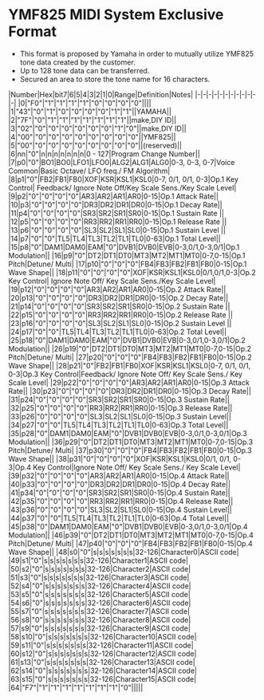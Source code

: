# YMF825 MIDI System Exclusive Format

- This format is proposed by Yamaha in order to mutually utilize YMF825 tone data created by the customer.
- Up to 128 tone data can be transferred.
- Secured an area to store the tone name for 16 characters.


|Number|Hex|bit7|6|5|4|3|2|1|0|Range|Definition|Notes|
|-|-|-|-|-|-|-|-|-|-|-|-|
|0|"F0"|"1"|"1"|"1"|"1"|"0"|"0"|"0"|"0"||||
|1|"43"|"0"|"1"|"0"|"0"|"0"|"0"|"1"|"1"||YAMAHA||
|2|"7F"|"0"|"1"|"1"|"1"|"1"|"1"|"1"|"1"||make,DIY ID||
|3|"02"|"0"|"0"|"0"|"0"|"0"|"0"|"1"|"0"||make,DIY ID||
|4|"00"|"0"|"0"|"0"|"0"|"0"|"0"|"0"|"0"||YMF825||
|5|"00"|"0"|"0"|"0"|"0"|"0"|"0"|"0"|"0"||(reserved)||
|6|nn|"0"|n|n|n|n|n|n|n|0 - 127|Program Change Number||
|7|p0|"0"|BO1|BO0|LFO1|LFO0|ALG2|ALG1|ALG0|0-3, 0-3, 0-7|Voice Common|Basic Octave/ LFO freq./ FM Algorithm|
|8|p1|"0"|FB2|FB1|FB0|XOF|KSR|KSL1|KSL0|0-7, 0/1, 0/1, 0-3|Op.1 Key Control| Feedback/ Ignore Note Off/Key Scale Sens./Key Scale Level|
|9|p2|"0"|"0"|"0"|"0"|AR3|AR2|AR1|AR0|0-15|Op.1 Attack Rate||
|10|p3|"0"|"0"|"0"|"0"|DR3|DR2|DR1|DR0|0-15|Op.1 Decay Rate||
|11|p4|"0"|"0"|"0"|"0"|SR3|SR2|SR1|SR0|0-15|Op.1 Sustain Rate ||
|12|p5|"0"|"0"|"0"|"0"|RR3|RR2|RR1|RR0|0-15|Op.1 Release Rate ||
|13|p6|"0"|"0"|"0"|"0"|SL3|SL2|SL1|SL0|0-15|Op.1 Sustain Level ||
|14|p7|"0"|"0"|TL5|TL4|TL3|TL2|TL1|TL0|0-63|Op.1 Total Level||
|15|p8|"0"|DAM1|DAM0|EAM|"0"|DVB1|DVB0|EVB|0-3,0/1,0-3,0/1|Op.1 Modulation||
|16|p9|"0"|DT2|DT1|DT0|MT3|MT2|MT1|MT0|0-7,0-15|Op.1 Pitch|Detune/ Multi|
|17|p10|"0"|"0"|"0"|FB4|FB3|FB2|FB1|FB0|0-15|Op.1 Wave Shape||
|18|p11|"0"|"0"|"0"|"0"|XOF|KSR|KSL1|KSL0|0/1,0/1,0-3|Op.2 Key Control| Ignore Note Off/ Key Scale Sens./Key Scale Level|
|19|p12|"0"|"0"|"0"|"0"|AR3|AR2|AR1|AR0|0-15|Op.2 Attack Rate||
|20|p13|"0"|"0"|"0"|"0"|DR3|DR2|DR1|DR0|0-15|Op.2 Decay Rate||
|21|p14|"0"|"0"|"0"|"0"|SR3|SR2|SR1|SR0|0-15|Op.2 Sustain Rate ||
|22|p15|"0"|"0"|"0"|"0"|RR3|RR2|RR1|RR0|0-15|Op.2 Release Rate ||
|23|p16|"0"|"0"|"0"|"0"|SL3|SL2|SL1|SL0|0-15|Op.2 Sustain Level ||
|24|p17|"0"|"0"|TL5|TL4|TL3|TL2|TL1|TL0|0-63|Op.2 Total Level||
|25|p18|"0"|DAM1|DAM0|EAM|"0"|DVB1|DVB0|EVB|0-3,0/1,0-3,0/1|Op.2 Modulation||
|26|p19|"0"|DT2|DT1|DT0|MT3|MT2|MT1|MT0|0-7,0-15|Op.2 Pitch|Detune/ Multi|
|27|p20|"0"|"0"|"0"|FB4|FB3|FB2|FB1|FB0|0-15|Op.2 Wave Shape||
|28|p21|"0"|FB2|FB1|FB0|XOF|KSR|KSL1|KSL0|0-7, 0/1, 0/1, 0-3|Op.3 Key Control|Feedback/ Ignore Note Off/ Key Scale Sens./ Key Scale Level|
|29|p22|"0"|"0"|"0"|"0"|AR3|AR2|AR1|AR0|0-15|Op.3 Attack Rate||
|30|p23|"0"|"0"|"0"|"0"|DR3|DR2|DR1|DR0|0-15|Op.3 Decay Rate||
|31|p24|"0"|"0"|"0"|"0"|SR3|SR2|SR1|SR0|0-15|Op.3 Sustain Rate||
|32|p25|"0"|"0"|"0"|"0"|RR3|RR2|RR1|RR0|0-15|Op.3 Release Rate||
|33|p26|"0"|"0"|"0"|"0"|SL3|SL2|SL1|SL0|0-15|Op.3 Sustain Level||
|34|p27|"0"|"0"|TL5|TL4|TL3|TL2|TL1|TL0|0-63|Op.3 Total Level||
|35|p28|"0"|DAM1|DAM0|EAM|"0"|DVB1|DVB0|EVB|0-3,0/1,0-3,0/1|Op.3 Modulation||
|36|p29|"0"|DT2|DT1|DT0|MT3|MT2|MT1|MT0|0-7,0-15|Op.3 Pitch|Detune/ Multi|
|37|p30|"0"|"0"|"0"|FB4|FB3|FB2|FB1|FB0|0-15|Op.3 Wave Shape||
|38|p31|"0"|"0"|"0"|"0"|XOF|KSR|KSL1|KSL0|0/1, 0/1, 0-3|Op.4 Key Control|Ignore Note Off/ Key Scale Sens./ Key Scale Level|
|39|p32|"0"|"0"|"0"|"0"|AR3|AR2|AR1|AR0|0-15|Op.4 Attack Rate||
|40|p33|"0"|"0"|"0"|"0"|DR3|DR2|DR1|DR0|0-15|Op.4 Decay Rate||
|41|p34|"0"|"0"|"0"|"0"|SR3|SR2|SR1|SR0|0-15|Op.4 Sustain Rate||
|42|p35|"0"|"0"|"0"|"0"|RR3|RR2|RR1|RR0|0-15|Op.4 Release Rate||
|43|p36|"0"|"0"|"0"|"0"|SL3|SL2|SL1|SL0|0-15|Op.4 Sustain Level||
|44|p37|"0"|"0"|TL5|TL4|TL3|TL2|TL1|TL0|0-63|Op.4 Total Level||
|45|p38|"0"|DAM1|DAM0|EAM|"0"|DVB1|DVB0|EVB|0-3,0/1,0-3,0/1|Op.4 Modulation||
|46|p39|"0"|DT2|DT1|DT0|MT3|MT2|MT1|MT0|0-7,0-15|Op.4 Pitch|Detune/ Multi|
|47|p40|"0"|"0"|"0"|FB4|FB3|FB2|FB1|FB0|0-15|Op.4 Wave Shape||
|48|s0|"0"|s|s|s|s|s|s|s|32-126|Character0|ASCII code|
|49|s1|"0"|s|s|s|s|s|s|s|32-126|Character1|ASCII code|
|50|s2|"0"|s|s|s|s|s|s|s|32-126|Character2|ASCII code|
|51|s3|"0"|s|s|s|s|s|s|s|32-126|Character3|ASCII code|
|52|s4|"0"|s|s|s|s|s|s|s|32-126|Character4|ASCII code|
|53|s5|"0"|s|s|s|s|s|s|s|32-126|Character5|ASCII code|
|54|s6|"0"|s|s|s|s|s|s|s|32-126|Character6|ASCII code|
|55|s7|"0"|s|s|s|s|s|s|s|32-126|Character7|ASCII code|
|56|s8|"0"|s|s|s|s|s|s|s|32-126|Character8|ASCII code|
|57|s9|"0"|s|s|s|s|s|s|s|32-126|Character9|ASCII code|
|58|s10|"0"|s|s|s|s|s|s|s|32-126|Character10|ASCII code|
|59|s11|"0"|s|s|s|s|s|s|s|32-126|Character11|ASCII code|
|60|s12|"0"|s|s|s|s|s|s|s|32-126|Character12|ASCII code|
|61|s13|"0"|s|s|s|s|s|s|s|32-126|Character13|ASCII code|
|62|s14|"0"|s|s|s|s|s|s|s|32-126|Character14|ASCII code|
|63|s15|"0"|s|s|s|s|s|s|s|32-126|Character15|ASCII code|
|64|"F7"|"1"|"1"|"1"|"1"|"1"|"1"|"1"|"0"|||||


